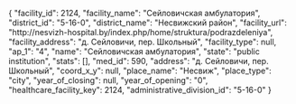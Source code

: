 {
    "facility_id": 2124,
    "facility_name": "Сейловичская амбулатория",
    "district_id": "5-16-0",
    "district_name": "Несвижский район",
    "facility_url": "http:\/\/nesvizh-hospital.by\/index.php\/home\/struktura\/podrazdeleniya",
    "facility_address": "д. Сейловичи, пер. Школьный",
    "facility_type": null,
    "ap_1": "4",
    "name": "Сейловичская амбулатория",
    "state": "public institution",
    "stats": [],
    "med_id": 590,
    "address": "д. Сейловичи, пер. Школьный",
    "coord_x_y": null,
    "place_name": "Несвиж",
    "place_type": "city",
    "year_of_closing": null,
    "year_of_opening": "0",
    "healthcare_facility_key": 2124,
    "administrative_division_id": "5-16-0"
}